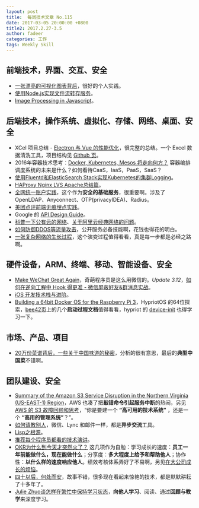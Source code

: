 ```yaml
---
layout: post
title:  每周技术文章 No.115
date: 2017-03-05 20:00:00 +0800
title2: 2017.2.27-3.5
author: fadeer
categories: 工作
tags: Weekly Skill
---
```


前端技术，界面、交互、安全
----
* [一张漂亮的可视化图表背后](http://icodeit.org/2017/03/visualise-the-data-around-you/)，很好的个人实践。
* [使用Node.js实现文件流转存服务](https://zhuanlan.zhihu.com/p/25367269)。
* [Image Processing in Javascript](http://blog.webkid.io/image-processing-in-javascript/)。

后端技术，操作系统、虚拟化、存储、网络、桌面、安全
----
* XCel 项目总结 - [Electron 与 Vue 的性能优化](https://aotu.io/notes/2016/11/15/xcel/)，很完整的总结。一个 Excel 数据清洗工具，项目结构见 [Github 页](https://github.com/o2team/xcel)。
* 2016年容器技术思考：[Docker, Kubernetes, Mesos 将走向何方？](http://weibo.com/ttarticle/p/show?id=2309404079682852119503) 容器编排调度系统的未来是什么？如何看待CaaS，IaaS，PaaS，SaaS？
* [使用Fluentd和ElasticSearch Stack实现Kubernetes的集群Logging](http://tonybai.com/2017/03/03/implement-kubernetes-cluster-level-logging-with-fluentd-and-elasticsearch-stack)。
* [HAProxy Nginx LVS Apache总结篇](http://renzhiyuan.blog.51cto.com/10433137/1902287)。
* [全网统一账户实践](http://jaseywang.me/2017/03/04/%E5%85%A8%E7%BD%91%E7%BB%9F%E4%B8%80%E8%B4%A6%E6%88%B7%E5%AE%9E%E8%B7%B5/)，这个作为**安全的基础服务**，很重要啊。涉及了OpenLDAP、Anyconnect、OTP(privacyIDEA)、Radius。
* [美团点评前端无痕埋点实践](http://tech.meituan.com/mt-mobile-analytics-practice.html)。
* Google 的 [API Design Guide](https://cloud.google.com/apis/design/)。
* [科普一下公有云的网络](http://weibo.com/ttarticle/p/show?id=2309404079443999097225)、[关于阿里云经典网络的问题](http://weibo.com/ttarticle/p/show?id=2309404079841686247162)。
* [如何防御DDOS等流量攻击](http://dl528888.blog.51cto.com/2382721/1902274)，公开服务必备技能啊，花钱也得花的明白。
* [一张复杂网络的生长过程](http://jaseywang.me/2017/02/27/%E4%B8%80%E5%BC%A0%E5%A4%8D%E6%9D%82%E7%BD%91%E7%BB%9C%E7%9A%84%E7%94%9F%E9%95%BF%E8%BF%87%E7%A8%8B/)，这个演变过程值得看看，真是每一步都是必经之路啊。

硬件设备，ARM、终端、移动、智能设备、安全
----
<!--preview-end-->
* [Make WeChat Great Again](http://yulingtianxia.com/blog/2017/02/28/Make-WeChat-Great-Again/)，奇葩程序员是这么用微信的。*Update 3.12*，[如何在逆向工程中 Hook 得更准 - 微信屏蔽好友&群消息实战](http://yulingtianxia.com/blog/2017/03/06/How-to-hook-the-correct-method-in-reverse-engineering/)。
* [iOS 开发技术栈与进阶](http://blog.cnbang.net/tech/3354/)。
* [Building a 64bit Docker OS for the Raspberry Pi 3](https://blog.hypriot.com/post/building-a-64bit-docker-os-for-rpi3/)，HypriotOS 的64位探索，[bee42页](https://github.com/bee42/workshop-raspberrypi-64bit-os)上的几个**启动过程文档**值得看看，hypriot 的 [device-init](https://github.com/hypriot/device-init) 也得学习一下。

市场、产品、项目
----
* [20万份菜谱背后，一些关于中国味道的秘密](http://www.wdk.pw/1245.html)，分析的很有意思，最后的**典型中国菜**不错啊。

团队建设、安全
----
* [Summary of the Amazon S3 Service Disruption in the Northern Virginia (US-EAST-1) Region](https://aws.amazon.com/cn/message/41926)，AWS 也凑了把**敲错命令引起服务中断**的热闹，另见 [AWS 的 S3 故障回顾和思考](http://coolshell.cn/articles/17737.html)，“你是要建一个 **“高可用的技术系统”** ，还是一个 **“高用的管理系统”**？”。
* [如何请教别人](http://blog.devtang.com/2017/03/05/how-to-get-help/)，微信、Lync 和邮件一样，都是**异步交流**工具。
* [Lisp之根源](http://daiyuwen.freeshell.org/gb/rol/roots_of_lisp.html)。
* [推荐每个程序员都看的技术演讲](http://blog.jobbole.com/110432/)。
* [OKR为什么到今天才突然火了？](http://36kr.com/p/5065481.html) 这几项作为自勉：学习成长的速度：**员工一年前能做什么，现在能做什么**；分享度：**多大程度上给予和帮助他人**；协作性：**以什么样的速度响应他人**。绩效考核体系弄好了不易啊，另见[在大公司成长的烦恼](http://blog.jobbole.com/110436/)。
* [四十以后，何处而安](http://mrpeak.cn/blog/after-40/)，故事不错，很多现在看起来惊艳的技术，都是默默耕耘了十多年了。
* [Julie Zhuo谈怎样在繁忙中保持学习状态](http://beforweb.com/node/887)，**向他人学习**、阅读、通过**回顾与教学**来深度学习。



